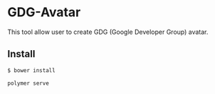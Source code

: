 # GDG-Avatar
This tool allow user to create GDG (Google Developer Group) avatar.

## Install

```sh
$ bower install

polymer serve
```

